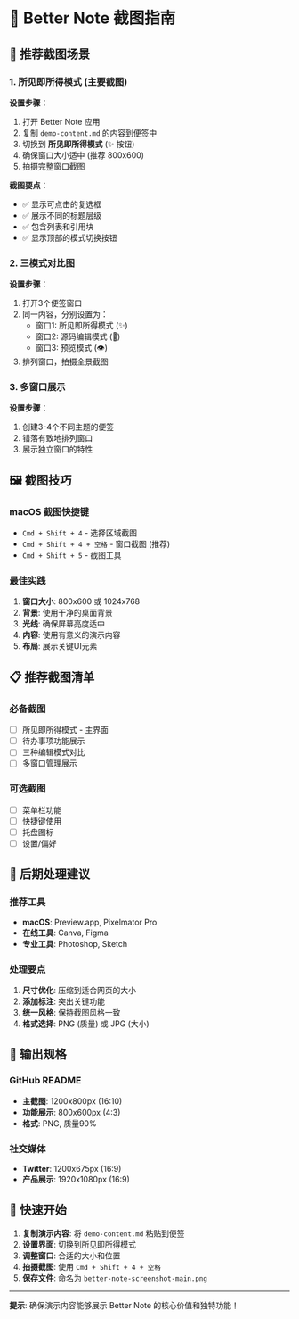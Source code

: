 # 📸 Better Note 截图指南

## 🎯 推荐截图场景

### 1. 所见即所得模式 (主要截图)
**设置步骤**：
1. 打开 Better Note 应用
2. 复制 `demo-content.md` 的内容到便签中
3. 切换到 **所见即所得模式** (✨ 按钮)
4. 确保窗口大小适中 (推荐 800x600)
5. 拍摄完整窗口截图

**截图要点**：
- ✅ 显示可点击的复选框
- ✅ 展示不同的标题层级
- ✅ 包含列表和引用块
- ✅ 显示顶部的模式切换按钮

### 2. 三模式对比图
**设置步骤**：
1. 打开3个便签窗口
2. 同一内容，分别设置为：
   - 窗口1: 所见即所得模式 (✨)
   - 窗口2: 源码编辑模式 (📝)  
   - 窗口3: 预览模式 (👁️)
3. 排列窗口，拍摄全景截图

### 3. 多窗口展示
**设置步骤**：
1. 创建3-4个不同主题的便签
2. 错落有致地排列窗口
3. 展示独立窗口的特性

## 🖼️ 截图技巧

### macOS 截图快捷键
- `Cmd + Shift + 4` - 选择区域截图
- `Cmd + Shift + 4 + 空格` - 窗口截图 (推荐)
- `Cmd + Shift + 5` - 截图工具

### 最佳实践
1. **窗口大小**: 800x600 或 1024x768
2. **背景**: 使用干净的桌面背景
3. **光线**: 确保屏幕亮度适中
4. **内容**: 使用有意义的演示内容
5. **布局**: 展示关键UI元素

## 📋 推荐截图清单

### 必备截图
- [ ] 所见即所得模式 - 主界面
- [ ] 待办事项功能展示
- [ ] 三种编辑模式对比
- [ ] 多窗口管理展示

### 可选截图
- [ ] 菜单栏功能
- [ ] 快捷键使用
- [ ] 托盘图标
- [ ] 设置/偏好

## 🎨 后期处理建议

### 推荐工具
- **macOS**: Preview.app, Pixelmator Pro
- **在线工具**: Canva, Figma
- **专业工具**: Photoshop, Sketch

### 处理要点
1. **尺寸优化**: 压缩到适合网页的大小
2. **添加标注**: 突出关键功能
3. **统一风格**: 保持截图风格一致
4. **格式选择**: PNG (质量) 或 JPG (大小)

## 📐 输出规格

### GitHub README
- **主截图**: 1200x800px (16:10)
- **功能展示**: 800x600px (4:3)
- **格式**: PNG, 质量90%

### 社交媒体
- **Twitter**: 1200x675px (16:9)
- **产品展示**: 1920x1080px (16:9)

## 🚀 快速开始

1. **复制演示内容**: 将 `demo-content.md` 粘贴到便签
2. **设置界面**: 切换到所见即所得模式
3. **调整窗口**: 合适的大小和位置
4. **拍摄截图**: 使用 `Cmd + Shift + 4 + 空格`
5. **保存文件**: 命名为 `better-note-screenshot-main.png`

---

**提示**: 确保演示内容能够展示 Better Note 的核心价值和独特功能！